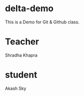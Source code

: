 # delta-demo
This is  a Demo for Git &amp; Github class.

# Teacher
 Shradha Khapra

 # student
 Akash Sky
 